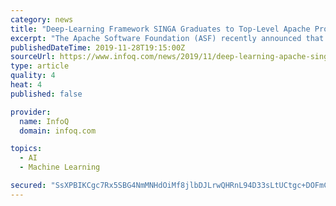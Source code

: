 ```yaml
---
category: news
title: "Deep-Learning Framework SINGA Graduates to Top-Level Apache Project"
excerpt: "The Apache Software Foundation (ASF) recently announced that SINGA, a framework for distributed deep-learning, has graduated to top-level project (TLP) status, signifying the project's maturity and stability. SINGA has already been adopted by companies in ..."
publishedDateTime: 2019-11-28T19:15:00Z
sourceUrl: https://www.infoq.com/news/2019/11/deep-learning-apache-singa/
type: article
quality: 4
heat: 4
published: false

provider:
  name: InfoQ
  domain: infoq.com

topics:
  - AI
  - Machine Learning

secured: "SsXPBIKCgc7Rx5SBG4NmMNHdOiMf8jlbDJLrwQHRnL94D33sLtUCtgc+DOFmCiktFtrvq0pNdusHXhYe23BW8dxBn8ryBXNjAapsPwM6aOdbndoFBXDyOw/vLG+3CQ/buPpF587R0E7K9N4+ysPQsfziitKlanLX1X1HAJwVckVkxe8pcAuRLhrK5ntygWxhcwOxKbVeXuJmX8o3Dj32Pw15oaI8MqbmIoyLtDBd+8/WR6bq6td5KT/gj98OMqvv54MA/+H+dHrh9YLnAMxO3w==;L1k8Mhg/W3AU/0wu9b7FiQ=="
---
```


